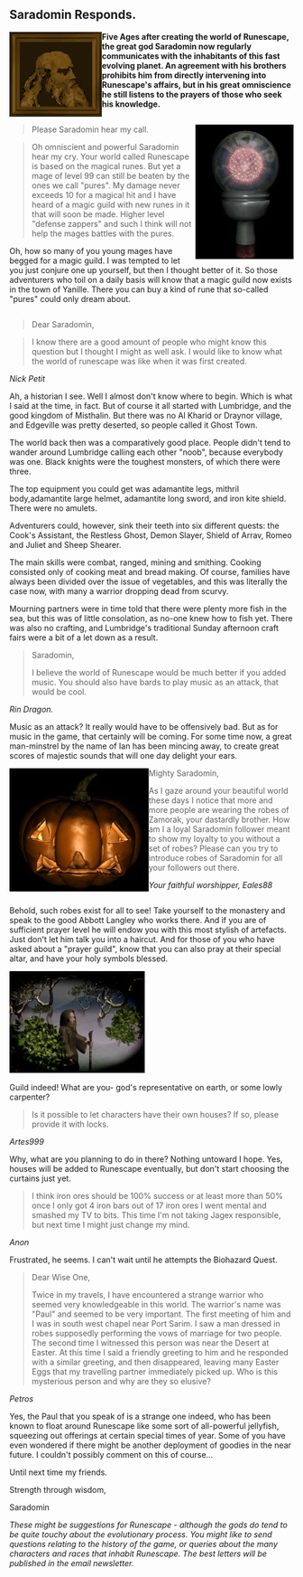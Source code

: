 <h2 class="rsc-centre-text">Saradomin Responds.</h2>

<a href="/images/saradomin.png"><img class="rsc-image" src="/images/saradomin.png" align="left" /></a>
**Five Ages after creating the world of Runescape, the great god Saradomin now regularly communicates with the inhabitants of this fast evolving planet. An agreement with his brothers prohibits him from directly intervening into Runescape's affairs, but in his great omniscience he still listens to the prayers of those who seek his knowledge.**

<div style="clear:both"></div>

<a href="/images/magic-staff.jpg"><img class="rsc-image" src="/images/magic-staff.jpg" align="right" /></a>

<blockquote class="rsc-centre-text">Please Saradomin hear my call.</blockquote>

> Oh omniscient and powerful Saradomin hear my cry. Your world called Runescape is based on the magical runes. But yet a mage of level 99 can still be beaten by the ones we call "pures". My damage never exceeds 10 for a magical hit and I have heard of a magic guild with new runes in it that will soon be made. Higher level "defense zappers" and such I think will not help the mages battles with the pures.

Oh, how so many of you young mages have begged for a magic guild. I was tempted to let you just conjure one up yourself, but then I thought better of it. So those adventurers who toil on a daily basis will know that a magic guild now exists in the town of Yanille. There you can buy a kind of rune that so-called "pures" could only dream about.

<div style="clear:both"></div>

> Dear Saradomin,

> I know there are a good amount of people who might know this question but I thought I might as well ask. I would like to know what the world of runescape was like when it was first created.

*Nick Petit*

Ah, a historian I see. Well I almost don't know where to begin. Which is what I said at the time, in fact. But of course it all started with Lumbridge, and the good kingdom of Misthalin. But there was no Al Kharid or Draynor village, and Edgeville was pretty deserted, so people called it Ghost Town.

The world back then was a comparatively good place. People didn't tend to wander around Lumbridge calling each other "noob", because everybody was one. Black knights were the toughest monsters, of which there were three.

The top equipment you could get was adamantite legs, mithril body,adamantite large helmet, adamantite long sword, and iron kite shield. There were no amulets.

Adventurers could, however, sink their teeth into six different quests: the Cook's Assistant, the Restless Ghost, Demon Slayer, Shield of Arrav, Romeo and Juliet and Sheep Shearer.

The main skills were combat, ranged, mining and smithing. Cooking consisted only of cooking meat and bread making. Of course, families have always been divided over the issue of vegetables, and this was literally the case now, with many a warrior dropping dead from scurvy.

Mourning partners were in time told that there were plenty more fish in the sea, but this was of little consolation, as no-one knew how to fish yet. There was also no crafting, and Lumbridge's traditional Sunday afternoon craft fairs were a bit of a let down as a result.

> Saradomin,
>
> I believe the world of Runescape would be much better if you added music. You should also have bards to play music as an attack, that would be cool.

*Rin Dragon.*

Music as an attack? It really would have to be offensively bad. But as for music in the game, that certainly will be coming. For some time now, a great man-minstrel by the name of Ian has been mincing away, to create great scores of majestic sounds that will one day delight your ears.

<a href="/images/pumpkin.jpg"><img class="rsc-image" src="/images/pumpkin.jpg" align="left" /></a>

> Mighty Saradomin,
>
> As I gaze around your beautiful world these days I notice that more and more people are wearing the robes of Zamorak, your dastardly brother. How am I a loyal Saradomin follower meant to show my loyalty to you without a set of robes? Please can you try to introduce robes of Saradomin for all your followers out there.

<em class="rsc-centre-text">Your faithful worshipper, Eales88</em>

<div style="clear:both"></div>

Behold, such robes exist for all to see! Take yourself to the monastery and speak to the good Abbott Langley who works there. And if you are of sufficient prayer level he will endow you with this most stylish of artefacts. Just don't let him talk you into a haircut.
And for those of you who have asked about a "prayer guild", know that you can also pray at their special altar, and have your holy symbols blessed.

<p class="rsc-centre-text"><a href="/images/monk.jpg"><img class="rsc-image" src="/images/monk.jpg" /></a></p>

Guild indeed! What are you- god's representative on earth, or some lowly carpenter?

> Is it possible to let characters have their own houses? If so, please provide it with locks.

*Artes999*

Why, what are you planning to do in there? Nothing untoward I hope. Yes, houses will be added to Runescape eventually, but don't start choosing the curtains just yet.

> I think iron ores should be 100% success or at least more than 50% once I only got 4 iron bars out of 17 iron ores I went mental and smashed my TV to bits. This time I'm not taking Jagex responsible, but next time I might just change my mind.

*Anon*

Frustrated, he seems. I can't wait until he attempts the Biohazard Quest.

> Dear Wise One,
>
> Twice in my travels, I have encountered a strange warrior who seemed very knowledgeable in this world. The warrior's name was "Paul" and seemed to be very important. The first meeting of him and I was in south west chapel near Port Sarim. I saw a man dressed in robes supposedly performing the vows of marriage for two people. The second time I witnessed this person was near the Desert at Easter. At this time I said a friendly greeting to him and he responded with a similar greeting, and then disappeared, leaving many Easter Eggs that my travelling partner immediately picked up. Who is this mysterious person and why are they so elusive?

*Petros*

Yes, the Paul that you speak of is a strange one indeed, who has been known to float around Runescape like some sort of all-powerful jellyfish, squeezing out offerings at certain special times of year. Some of you have even wondered if there might be another deployment of goodies in the near future. I couldn't possibly comment on this of course...

Until next time my friends.

Strength through wisdom,

Saradomin

*These might be suggestions for Runescape - although the gods do tend to be quite touchy about the evolutionary process. You might like to send questions relating to the history of the game, or queries about the many characters and races that inhabit Runescape. The best letters will be published in the email newsletter.*
